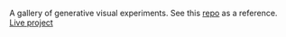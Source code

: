 A gallery of generative visual experiments. See this [repo](https://github.com/byjoohyunpark/generative-art-canvas-sketch) as a reference. <br/> 
[Live project](https://byjoohyunpark.github.io/generative-art/)
